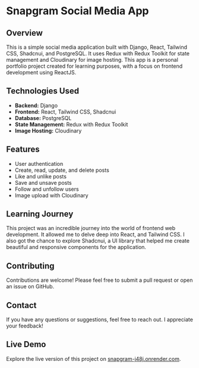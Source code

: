 # Snapgram Social Media App

## Overview
This is a simple social media application built with Django, React, Tailwind CSS, Shadcnui, and PostgreSQL. It uses Redux with Redux Toolkit for state management and Cloudinary for image hosting. This app is a personal portfolio project created for learning purposes, with a focus on frontend development using ReactJS.

## Technologies Used
- **Backend:** Django
- **Frontend:** React, Tailwind CSS, Shadcnui
- **Database:** PostgreSQL
- **State Management:** Redux with Redux Toolkit
- **Image Hosting:** Cloudinary

## Features
- User authentication
- Create, read, update, and delete posts
- Like and unlike posts
- Save and unsave posts
- Follow and unfollow users
- Image upload with Cloudinary

## Learning Journey
This project was an incredible journey into the world of frontend web development. It allowed me to delve deep into React, and Tailwind CSS. I also got the chance to explore Shadcnui, a UI library that helped me create beautiful and responsive components for the application.

## Contributing
Contributions are welcome! Please feel free to submit a pull request or open an issue on GitHub.

## Contact
If you have any questions or suggestions, feel free to reach out. I appreciate your feedback!

## Live Demo

Explore the live version of this project on [snapgram-j48j.onrender.com](https://snapgram-j48j.onrender.com).

